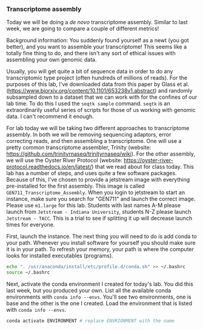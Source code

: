 ### Transcriptome assembly

Today we will be doing a *de novo* transcriptome assembly. Similar to last week, we are going to compare a couple of different metrics!

Background information: You suddenly found yourself as a newt (you got better), and you want to assemble your transcriptome! This seems like a totally fine thing to do, and there isn't any sort of ethical issues with assembling your own genomic data. 

Usually, you will get quite a bit of sequence data in order to do any transcriptomic type project (often hundreds of millions of reads). For the purposes of this lab, I've downloaded data from this paper by Glass et al. (https://www.biorxiv.org/content/10.1101/653238v1.abstract) and randomly subsampled down to a dataset that we can work with for the confines of our lab time. To do this I used the `seqtk sample` command. `seqtk` is an extraordinarily useful series of scripts for those of us working with genomic data. I can't recommend it enough.


For lab today we will be taking two different approaches to transcriptome assembly. In both we will be removing sequencing adaptors, error correcting reads, and then assembling a transcriptome. One will use a pretty common transcriptome assembler, Trinity (website: https://github.com/trinityrnaseq/trinityrnaseq/wiki). For the other assembly, we will use the Oyster River Protocol (website: https://oyster-river-protocol.readthedocs.io/en/latest/) that we read about for class today. This lab has a number of steps, and uses quite a few software packages. Because of this, I've chosen to provide a jetstream image with everything pre-installed for the first assembly. This image is called `GEN711_Transcriptome_Assembly`. When you login to jetstream to start an instance, make sure you search for "GEN711" and launch the correct image. Please use `m1.large` for this lab. Students with last names A-M please launch from `Jetstream - Indiana University`, students N-Z please launch `Jetstream - TACC`. This is a trial to see if splitting it up will decrease launch times for everyone.


First, launch the instance. The next thing you will need to do is add conda to your path. Whenever you install software for yourself you should make sure it is in your path. To refresh your memory, your path is where the computer looks for installed executables (programs).

```bash
echo ". /usr/anaconda/install/etc/profile.d/conda.sh" >> ~/.bashrc
source ~/.bashrc
```

Next, activate the conda environment I created for today's lab. You did this last week, but you produced your own. List all the available conda environments with `conda info --envs`. You'll see two environments, one is base and the other is the one I created. Load the environment that is listed with `conda info --envs`.

```bash
conda activate ENVIRONMENT # replace ENVRIONMENT with the name
```

